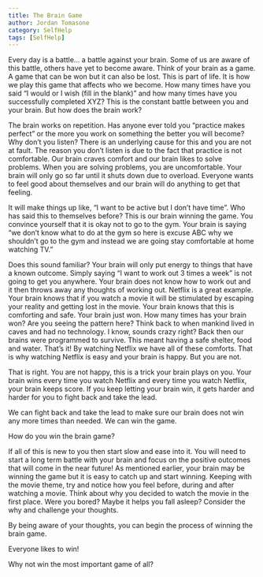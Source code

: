 ```yaml
---
title: The Brain Game
author: Jordan Tomasone
category: SelfHelp
tags: [SelfHelp]
---
```

Every day is a battle... a battle against your brain. Some of us are aware of this battle, others have yet to become aware. Think of your brain as a game.
A game that can be won but it can also be lost. This is part of life. It is how we play this game that affects who we become.
How many times have you said “I would or I wish (fill in the blank)” and how many times have you successfully completed XYZ? This is the constant battle between you and your brain. But how does the brain work?

The brain works on repetition. Has anyone ever told you “practice makes perfect” or the more you work on something the better you will become?
Why don’t you listen? There is an underlying cause for this and you are not at fault.
The reason you don’t listen is due to the fact that practice is not comfortable. Our brain craves comfort and our brain likes to solve problems. When you are solving problems, you are uncomfortable. Your brain will only go so far until it shuts down due to overload. Everyone wants to feel good about themselves and our brain will do anything to get that feeling.

It will make things up like, “I want to be active but I don’t have time”. Who has said this to themselves before? This is our brain winning the game. You convince yourself that it is okay not to go to the gym. Your brain is saying “we don’t know what to do at the gym so here is excuse ABC why we shouldn’t go to the gym and instead we are going stay comfortable at home watching TV.”

Does this sound familiar? Your brain will only put energy to things that have a known outcome. Simply saying “I want to work out 3 times a week” is not going to get you anywhere. Your brain does not know how to work out and it then throws away any thoughts of working out.
Netflix is a great example. Your brain knows that if you watch a movie it will be stimulated by escaping your reality and getting lost in the movie. Your brain knows that this is comforting and safe. Your brain just won. How many times has your brain won? Are you seeing the pattern here?
Think back to when mankind lived in caves and had no technology. I know, sounds crazy right? Back then our brains were programmed to survive. This meant having a safe shelter, food and water. That’s it! By watching Netflix we have all of these comforts. That is why watching Netflix is easy and your brain is happy. But you are not.

That is right. You are not happy, this is a trick your brain plays on you.
Your brain wins every time you watch Netflix and every time you watch Netflix, your brain keeps score. If you keep letting your brain win, it gets harder and harder for you to fight back and take the lead.

We can fight back and take the lead to make sure our brain does not win any more times than needed. We can win the game.

How do you win the brain game?

If all of this is new to you then start slow and ease into it.
You will need to start a long term battle with your brain and focus on the positive outcomes that will come in the near future!
As mentioned earlier, your brain may be winning the game but it is easy to catch up and start winning.
Keeping with the movie theme, try and notice how you feel before, during and after watching a movie.
Think about why you decided to watch the movie in the first place. Were you bored? Maybe it helps you fall asleep?
Consider the why and challenge your thoughts.

By being aware of your thoughts, you can begin the process of winning the brain game.

Everyone likes to win!

Why not win the most important game of all?
